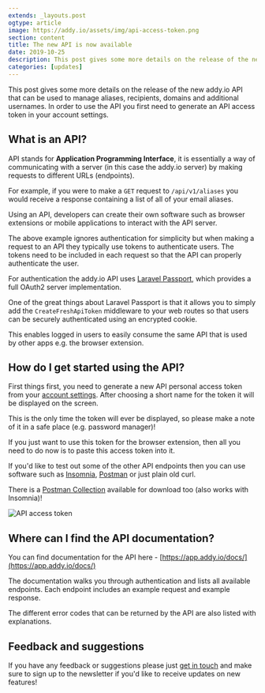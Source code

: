 ```yaml
---
extends: _layouts.post
ogtype: article
image: https://addy.io/assets/img/api-access-token.png
section: content
title: The new API is now available
date: 2019-10-25
description: This post gives some more details on the release of the new addy.io API that can be used to manage aliases, recipients, domains and additional usernames. In order to use the API you first need to generate an API access token in your account settings.
categories: [updates]
---
```


This post gives some more details on the release of the new addy.io API that can be used to manage aliases, recipients, domains and additional usernames. In order to use the API you first need to generate an API access token in your account settings.

## What is an API?

API stands for **Application Programming Interface**, it is essentially a way of communicating with a server (in this case the addy.io server) by making requests to different URLs (endpoints).

For example, if you were to make a `GET` request to `/api/v1/aliases` you would receive a response containing a list of all of your email aliases.

Using an API, developers can create their own software such as browser extensions or mobile applications to interact with the API server.

The above example ignores authentication for simplicity but when making a request to an API they typically use tokens to authenticate users. The tokens need to be included in each request so that the API can properly authenticate the user.

For authentication the addy.io API uses [Laravel Passport](https://laravel.com/docs/6.x/passport), which provides a full OAuth2 server implementation.

One of the great things about Laravel Passport is that it allows you to simply add the `CreateFreshApiToken` middleware to your web routes so that users can be securely authenticated using an encrypted cookie.

This enables logged in users to easily consume the same API that is used by other apps e.g. the browser extension.

## How do I get started using the API?

First things first, you need to generate a new API personal access token from your [account settings](https://app.addy.io/settings/api). After choosing a short name for the token it will be displayed on the screen.

This is the only time the token will ever be displayed, so please make a note of it in a safe place (e.g. password manager)!

If you just want to use this token for the browser extension, then all you need to do now is to paste this access token into it.

If you'd like to test out some of the other API endpoints then you can use software such as [Insomnia](https://insomnia.rest/), [Postman](https://www.getpostman.com/) or just plain old curl.

There is a [Postman Collection](https://app.addy.io/docs/collection.json) available for download too (also works with Insomnia)!

<div class="flex justify-center">
  <img class="shadow" src="/assets/img/api-access-token.png" alt="API access token" title="API access token">
</div>

## Where can I find the API documentation?

You can find documentation for the API here - [https://app.addy.io/docs/](https://app.addy.io/docs/)

The documentation walks you through authentication and lists all available endpoints. Each endpoint includes an example request and example response.

The different error codes that can be returned by the API are also listed with explanations.

## Feedback and suggestions

If you have any feedback or suggestions please just [get in touch](/contact/) and make sure to sign up to the newsletter if you'd like to receive updates on new features!
